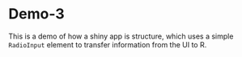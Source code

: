 # Demo-3
This is a demo of how a shiny app is structure, which uses a simple `RadioInput` element to transfer information from the UI to R.
